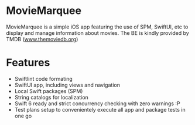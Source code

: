 # MovieMarquee

MovieMarquee is a simple iOS app featuring the use of SPM, SwiftUI, etc to display and manage information about movies. 
The BE is kindly provided by TMDB (www.themoviedb.org)

# Features

- Swiftlint code formating
- SwiftUI app, including views and navigation
- Local Swift packages (SPM)
- String catalogs for localization
- Swift 6 ready and strict concurrency checking with zero warnings :P
- Test plans setup to convenientely execute all app and package tests in one go 
